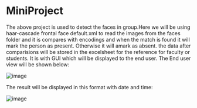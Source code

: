 # MiniProject
The above project is used to detect the faces in group.Here we will be using haar-cascade frontal face default.xml to read the images
from the faces folder and it is compares with encodings and when the match is found it will mark the person as present. Otherwise it will amark as absent.
the data after comparisions will be stored in the excelsheet for the reference for faculty or students. It is with GUI which will be displayed to the end user.
The End user view will be shown below:

![image](https://github.com/venkatAkshay/MiniProject/assets/113366014/aede59f0-07a5-436c-bcc4-1cd40b6f675a)

The result will be displayed in this format with date and time:

![image](https://github.com/venkatAkshay/MiniProject/assets/113366014/3882eaf5-ae70-4fb0-b366-48779d8ad2ae)
